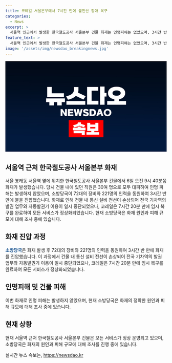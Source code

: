 ```yaml
---
title: 코레일 서울본부에서 7시간 만에 불전산 장애 복구
categories:
  - News
excerpt: >
  서울역 인근에서 발생한 한국철도공사 서울본부 건물 화재는 인명피해는 없었으며, 3시간 반 만에 소방당국이 불을 껐습니다. 이로써 전국 기차역의 발권 업무와 자동발권기 이용이 일시 중단되었지만 오후 5시쯤 코레일이 임시 복구를 완료해 모든 서비스가 정상화됐습니다. 소방당국은 화재 원인과 피해 규모를 조사 중입니다.
feature_text: >
  서울역 인근에서 발생한 한국철도공사 서울본부 건물 화재는 인명피해는 없었으며, 3시간 반 만에 소방당국이 불을 껐습니다. 이로써 전국 기차역의 발권 업무와 자동발권기 이용이 일시 중단되었지만 오후 5시쯤 코레일이 임시 복구를 완료해 모든 서비스가 정상화됐습니다. 소방당국은 화재 원인과 피해 규모를 조사 중입니다.
image: '/assets/img/newsdao_breakingnews.jpg'
---
```


<p><img src="/assets/img/newsdao_breakingnews.jpg" alt="flaretime 속보" /></p>

<h2 data-ke-size="size26">서울역 근처 한국철도공사 서울본부 화재</h2>

<p data-ke-size="size16">서울 봉래동 서울역 옆에 위치한 한국철도공사 서울본부 건물에서 6일 오전 9시 40분쯤 화재가 발생했습니다. 당시 건물 내에 있던 직원은 30여 명으로 모두 대피하여 인명 피해는 발생하지 않았으며, 소방당국이 72대의 장비와 221명의 인력을 동원하여 3시간 반 만에 불을 진압했습니다. 화재로 인해 건물 내 통신 설비 전선이 손상되어 전국 기차역의 발권 업무와 자동발권기 이용이 일시 중단되었으나, 코레일은 7시간 20분 만에 임시 복구를 완료하여 모든 서비스가 정상화되었습니다. 현재 소방당국은 화재 원인과 피해 규모에 대해 조사 중에 있습니다.</p>

<h2 data-ke-size="size26">화재 진압 과정</h2>

<p data-ke-size="size16"><b><span style="color: #1a5490;">소방당국</span></b>은 화재 발생 후 72대의 장비와 221명의 인력을 동원하여 3시간 반 만에 화재를 진압했습니다. 이 과정에서 건물 내 통신 설비 전선이 손상되어 전국 기차역의 발권 업무와 자동발권기 이용이 일시 중단되었으나, 코레일은 7시간 20분 만에 임시 복구를 완료하여 모든 서비스가 정상화되었습니다.</p>

<h2 data-ke-size="size26">인명피해 및 건물 피해</h2>

<p data-ke-size="size16">이번 화재로 인명 피해는 발생하지 않았으며, 현재 소방당국은 화재의 정확한 원인과 피해 규모에 대해 조사 중에 있습니다.</p>

<h2 data-ke-size="size26">현재 상황</h2>

<p data-ke-size="size16">현재 서울역 근처 한국철도공사 서울본부 건물은 모든 서비스가 정상 운영되고 있으며, 소방당국은 화재의 원인과 피해 규모에 대해 조사를 진행 중에 있습니다.</p>
실시간 뉴스 속보는, <a href="https://newsdao.kr" rel="dofollow">https://newsdao.kr</a>


